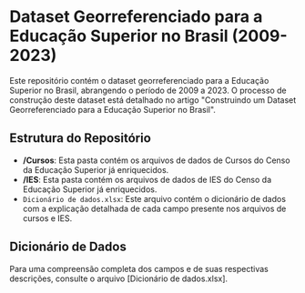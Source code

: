 # Dataset Georreferenciado para a Educação Superior no Brasil (2009-2023)

Este repositório contém o dataset georreferenciado para a Educação Superior no Brasil, abrangendo o período de 2009 a 2023. O processo de construção deste dataset está detalhado no artigo "Construindo um Dataset Georreferenciado para a Educação Superior no Brasil".

## Estrutura do Repositório

-   **/Cursos**: Esta pasta contém os arquivos de dados de Cursos do Censo da Educação Superior já enriquecidos.
-   **/IES**: Esta pasta contém os arquivos de dados de IES do Censo da Educação Superior já enriquecidos.
-   `Dicionário de dados.xlsx`: Este arquivo contém o dicionário de dados com a explicação detalhada de cada campo presente nos arquivos de cursos e IES.

## Dicionário de Dados

Para uma compreensão completa dos campos e de suas respectivas descrições, consulte o arquivo [Dicionário de dados.xlsx].
